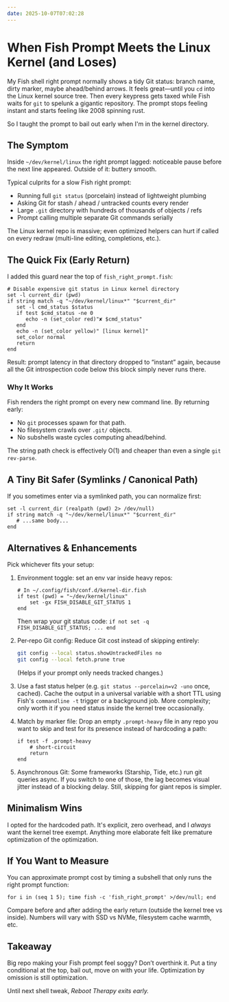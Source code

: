 ```yaml
---
date: 2025-10-07T07:02:28
---
```


# When Fish Prompt Meets the Linux Kernel (and Loses)

My Fish shell right prompt normally shows a tidy Git status: branch name, dirty marker, maybe ahead/behind arrows. It feels great—until you `cd` into the Linux kernel source tree. Then every keypress gets taxed while Fish waits for `git` to spelunk a gigantic repository. The prompt stops feeling instant and starts feeling like 2008 spinning rust.

So I taught the prompt to bail out early when I'm in the kernel directory.

## The Symptom

Inside `~/dev/kernel/linux` the right prompt lagged: noticeable pause before the next line appeared. Outside of it: buttery smooth.

Typical culprits for a slow Fish right prompt:

- Running full `git status` (porcelain) instead of lightweight plumbing
- Asking Git for stash / ahead / untracked counts every render
- Large `.git` directory with hundreds of thousands of objects / refs
- Prompt calling multiple separate Git commands serially

The Linux kernel repo is massive; even optimized helpers can hurt if called on every redraw (multi-line editing, completions, etc.).

## The Quick Fix (Early Return)

I added this guard near the top of `fish_right_prompt.fish`:

```fish
# Disable expensive git status in Linux kernel directory
set -l current_dir (pwd)
if string match -q "~/dev/kernel/linux*" "$current_dir"
   set -l cmd_status $status
   if test $cmd_status -ne 0
      echo -n (set_color red)"✘ $cmd_status"
   end
   echo -n (set_color yellow)" [linux kernel]"
   set_color normal
   return
end
```

Result: prompt latency in that directory dropped to “instant” again, because all the Git introspection code below this block simply never runs there.

### Why It Works

Fish renders the right prompt on every new command line. By returning early:

- No `git` processes spawn for that path.
- No filesystem crawls over `.git/` objects.
- No subshells waste cycles computing ahead/behind.

The string path check is effectively O(1) and cheaper than even a single `git rev-parse`.

## A Tiny Bit Safer (Symlinks / Canonical Path)

If you sometimes enter via a symlinked path, you can normalize first:

```fish
set -l current_dir (realpath (pwd) 2> /dev/null)
if string match -q "~/dev/kernel/linux*" "$current_dir"
   # ...same body...
end
```

## Alternatives & Enhancements

Pick whichever fits your setup:

1. Environment toggle: set an env var inside heavy repos:

   ```fish
   # In ~/.config/fish/conf.d/kernel-dir.fish
   if test (pwd) = "~/dev/kernel/linux"
       set -gx FISH_DISABLE_GIT_STATUS 1
   end
   ```

   Then wrap your git status code: `if not set -q FISH_DISABLE_GIT_STATUS; ... end`

2. Per‑repo Git config: Reduce Git cost instead of skipping entirely:

   ```bash
   git config --local status.showUntrackedFiles no
   git config --local fetch.prune true
   ```

   (Helps if your prompt only needs tracked changes.)

3. Use a fast status helper (e.g. `git status --porcelain=v2 -uno` once, cached). Cache the output in a universal variable with a short TTL using Fish's `commandline -t` trigger or a background job. More complexity; only worth it if you need status inside the kernel tree occasionally.

4. Match by marker file: Drop an empty `.prompt-heavy` file in any repo you want to skip and test for its presence instead of hardcoding a path:

   ```fish
   if test -f .prompt-heavy
       # short-circuit
       return
   end
   ```

5. Asynchronous Git: Some frameworks (Starship, Tide, etc.) run git queries async. If you switch to one of those, the lag becomes visual jitter instead of a blocking delay. Still, skipping for giant repos is simpler.

## Minimalism Wins

I opted for the hardcoded path. It's explicit, zero overhead, and I *always* want the kernel tree exempt. Anything more elaborate felt like premature optimization of the optimization.

## If You Want to Measure

You can approximate prompt cost by timing a subshell that only runs the right prompt function:

```fish
for i in (seq 1 5); time fish -c 'fish_right_prompt' >/dev/null; end
```

Compare before and after adding the early return (outside the kernel tree vs inside). Numbers will vary with SSD vs NVMe, filesystem cache warmth, etc.

## Takeaway

Big repo making your Fish prompt feel soggy? Don’t overthink it. Put a tiny conditional at the top, bail out, move on with your life. Optimization by omission is still optimization.

Until next shell tweak,
*Reboot Therapy exits early.*

